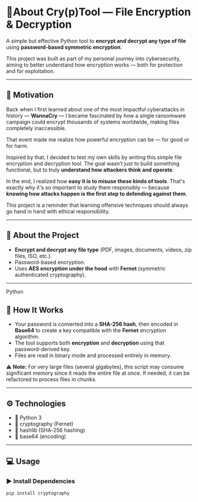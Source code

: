 # 🔐About Cry(p)Tool — File Encryption & Decryption

A simple but effective Python tool to **encrypt and decrypt any type of file** using **password-based symmetric encryption**.

This project was built as part of my personal journey into cybersecurity, aiming to better understand how encryption works — both for protection and for exploitation.

---

## 🧠 Motivation

Back when I first learned about one of the most impactful cyberattacks in history — **WannaCry** — I became fascinated by how a single ransomware campaign could encrypt thousands of systems worldwide, making files completely inaccessible.

That event made me realize how powerful encryption can be — for good or for harm.

Inspired by that, I decided to test my own skills by writing this simple file encryption and decryption tool. The goal wasn’t just to build something functional, but to truly **understand how attackers think and operate**.

In the end, I realized how **easy it is to misuse these kinds of tools**. That's exactly why it's so important to study them responsibly — because **knowing how attacks happen is the first step to defending against them**.

This project is a reminder that learning offensive techniques should always go hand in hand with ethical responsibility.

---

## 📜 About the Project

-  **Encrypt and decrypt any file type** (PDF, images, documents, videos, zip files, ISO, etc.).
-  Password-based encryption.
-  Uses **AES encryption under the hood** with **Fernet** (symmetric authenticated cryptography).

---
Python
## 🧠 How It Works

- Your password is converted into a **SHA-256 hash**, then encoded in **Base64** to create a key compatible with the **Fernet** encryption algorithm.
- The tool supports both **encryption** and **decryption** using that password-derived key.
- Files are read in binary mode and processed entirely in memory.

⚠️ **Note:** For very large files (several gigabytes), this script may consume significant memory since it reads the entire file at once. If needed, it can be refactored to process files in chunks.

---

## ⚙️ Technologies

- 🐍 Python 3
- 🔐 cryptography (Fernet)
- 🔑 hashlib (SHA-256 hashing)
- 🧠 base64 (encoding)

---

## 💻 Usage

### ▶️ Install Dependencies

```bash
pip install cryptography
